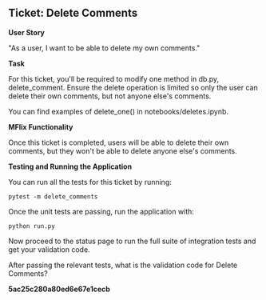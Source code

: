## Ticket: Delete Comments

**User Story**

"As a user, I want to be able to delete my own comments."

**Task**

For this ticket, you'll be required to modify one method in db.py, delete_comment. Ensure the delete operation is limited so only the user can delete their own comments, but not anyone else's comments.

You can find examples of delete_one() in notebooks/deletes.ipynb.

**MFlix Functionality**

Once this ticket is completed, users will be able to delete their own comments, but they won't be able to delete anyone else's comments.

**Testing and Running the Application**

You can run all the tests for this ticket by running:

```
pytest -m delete_comments
```

Once the unit tests are passing, run the application with:

```
python run.py
```

Now proceed to the status page to run the full suite of integration tests and get your validation code.

After passing the relevant tests, what is the validation code for Delete Comments?

**5ac25c280a80ed6e67e1cecb**
